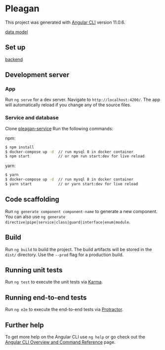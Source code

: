 # Pleagan

This project was generated with [Angular CLI](https://github.com/angular/angular-cli) version 11.0.6.

[data model](https://www.npmjs.com/package/pleagan-model)

## Set up

[backend](https://github.com/valdelaseras/pleagan-service)

## Development server

### App
Run `ng serve` for a dev server. Navigate to `http://localhost:4200/`. The app will automatically reload if you change any of the source files.

### Service and database

Clone [pleagan-service](https://github.com/valdelaseras/pleagan-service)
Run the following commands:

npm: 
```bash
$ npm install
$ docker-compose up -d  // run mysql 8 in docker container
$ npm start             // or npm run start:dev for live reload
```

yarn:
```bash
$ yarn
$ docker-compose up -d  // run mysql 8 in docker container
$ yarn start            // or yarn start:dev for live reload
```

## Code scaffolding

Run `ng generate component component-name` to generate a new component. You can also use `ng generate directive|pipe|service|class|guard|interface|enum|module`.

## Build

Run `ng build` to build the project. The build artifacts will be stored in the `dist/` directory. Use the `--prod` flag for a production build.

## Running unit tests

Run `ng test` to execute the unit tests via [Karma](https://karma-runner.github.io).

## Running end-to-end tests

Run `ng e2e` to execute the end-to-end tests via [Protractor](http://www.protractortest.org/).

## Further help

To get more help on the Angular CLI use `ng help` or go check out the [Angular CLI Overview and Command Reference](https://angular.io/cli) page.
